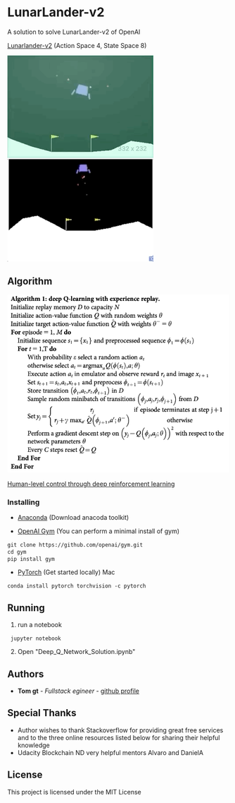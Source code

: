 # LunarLander-v2
A solution to solve LunarLander-v2 of OpenAI 

[Lunarlander-v2](https://gym.openai.com/envs/LunarLander-v2/) (Action Space 4, State Space 8)

![untrained agent](src/agent_untrained.gif) 
![trained agent](src/agent_trained.gif) 

## Algorithm
![Algorithm](src/Algorithm1.png)

[Human-level control through deep reinforcement learning](https://gym.openai.com/envs/LunarLander-v2/)


### Installing

* [Anaconda](https://www.anaconda.com/products/individual) (Download anacoda toolkit)

* [OpenAI Gym](https://github.com/openai/gym) (You can perform a minimal install of gym)

```
git clone https://github.com/openai/gym.git
cd gym
pip install gym
```
* [PyTorch](https://pytorch.org/get-started/locally/) (Get started locally)
Mac
```
conda install pytorch torchvision -c pytorch
```
## Running
1. run a notebook
```
 jupyter notebook
```
2. Open "Deep_Q_Network_Solution.ipynb"

## Authors

* **Tom gt** - *Fullstack egineer* - [github profile](https://github.com/tomgtqq)


## Special Thanks
* Author wishes to thank Stackoverflow for providing great free services and to the three online resources listed below for sharing their helpful knowledge
* Udacity Blockchain ND very helpful mentors Alvaro and DanielA

## License

This project is licensed under the MIT License 
